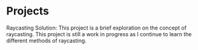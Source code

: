 # Projects
Raycasting Solution:
This project is a brief exploration on the concept of raycasting. This project is still a work in progress as I continue to learn the different methods of raycasting.

